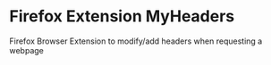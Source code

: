 # Firefox Extension MyHeaders
Firefox Browser Extension to modify/add headers when requesting a webpage
